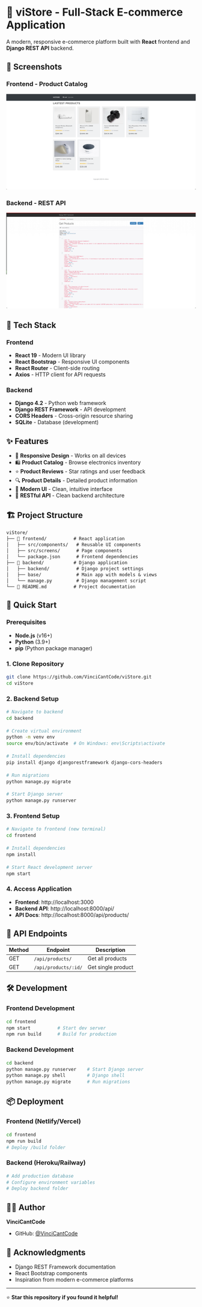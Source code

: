 # 🛒 viStore - Full-Stack E-commerce Application

A modern, responsive e-commerce platform built with **React** frontend and **Django REST API** backend.

## 📸 Screenshots

### Frontend - Product Catalog
![Frontend Screenshot](https://github.com/VinciCantCode/viStore/blob/main/frontend/public/images/frontend-demo.png)

### Backend - REST API
![API Screenshot](https://github.com/VinciCantCode/viStore/blob/main/frontend/public/images/backend-demo.png)

## 🚀 Tech Stack

### Frontend
- **React 19** - Modern UI library
- **React Bootstrap** - Responsive UI components  
- **React Router** - Client-side routing
- **Axios** - HTTP client for API requests

### Backend  
- **Django 4.2** - Python web framework
- **Django REST Framework** - API development
- **CORS Headers** - Cross-origin resource sharing
- **SQLite** - Database (development)

## ✨ Features

- 📱 **Responsive Design** - Works on all devices
- 🛍️ **Product Catalog** - Browse electronics inventory
- ⭐ **Product Reviews** - Star ratings and user feedback
- 🔍 **Product Details** - Detailed product information
- 🎨 **Modern UI** - Clean, intuitive interface
- 🔄 **RESTful API** - Clean backend architecture

## 🏗️ Project Structure

```
viStore/
├── 📁 frontend/          # React application
│   ├── src/components/   # Reusable UI components
│   ├── src/screens/      # Page components
│   └── package.json      # Frontend dependencies
├── 📁 backend/           # Django application  
│   ├── backend/          # Django project settings
│   ├── base/             # Main app with models & views
│   └── manage.py         # Django management script
└── 📄 README.md          # Project documentation
```

## 🚀 Quick Start

### Prerequisites
- **Node.js** (v16+)
- **Python** (3.9+)
- **pip** (Python package manager)

### 1. Clone Repository
```bash
git clone https://github.com/VinciCantCode/viStore.git
cd viStore
```

### 2. Backend Setup
```bash
# Navigate to backend
cd backend

# Create virtual environment
python -m venv env
source env/bin/activate  # On Windows: env\Scripts\activate

# Install dependencies
pip install django djangorestframework django-cors-headers

# Run migrations
python manage.py migrate

# Start Django server
python manage.py runserver
```

### 3. Frontend Setup
```bash
# Navigate to frontend (new terminal)
cd frontend

# Install dependencies
npm install

# Start React development server
npm start
```

### 4. Access Application
- **Frontend**: http://localhost:3000
- **Backend API**: http://localhost:8000/api/
- **API Docs**: http://localhost:8000/api/products/

## 🔌 API Endpoints

| Method | Endpoint | Description |
|--------|----------|-------------|
| GET | `/api/products/` | Get all products |
| GET | `/api/products/:id/` | Get single product |

## 🛠️ Development

### Frontend Development
```bash
cd frontend
npm start          # Start dev server
npm run build      # Build for production
```

### Backend Development  
```bash
cd backend
python manage.py runserver    # Start Django server
python manage.py shell        # Django shell
python manage.py migrate      # Run migrations
```

## 📦 Deployment

### Frontend (Netlify/Vercel)
```bash
cd frontend
npm run build
# Deploy /build folder
```

### Backend (Heroku/Railway)
```bash
# Add production database
# Configure environment variables
# Deploy backend folder
```

## 👨‍💻 Author

**VinciCantCode**
- GitHub: [@VinciCantCode](https://github.com/VinciCantCode)

## 🙏 Acknowledgments

- Django REST Framework documentation
- React Bootstrap components
- Inspiration from modern e-commerce platforms

---

⭐ **Star this repository if you found it helpful!** 

